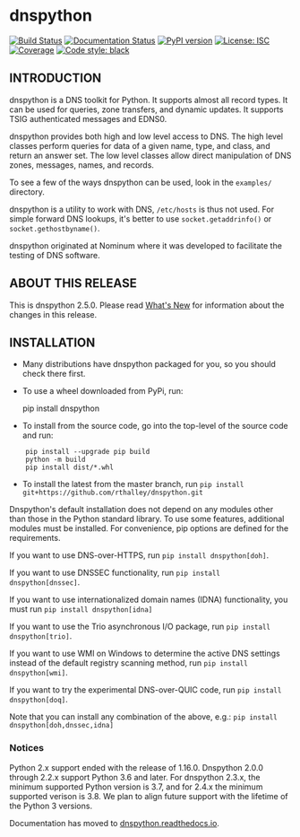# dnspython

[![Build Status](https://github.com/rthalley/dnspython/actions/workflows/python-package.yml/badge.svg)](https://github.com/rthalley/dnspython/actions/)
[![Documentation Status](https://readthedocs.org/projects/dnspython/badge/?version=latest)](https://dnspython.readthedocs.io/en/latest/?badge=latest)
[![PyPI version](https://badge.fury.io/py/dnspython.svg)](https://badge.fury.io/py/dnspython)
[![License: ISC](https://img.shields.io/badge/License-ISC-brightgreen.svg)](https://opensource.org/licenses/ISC)
[![Coverage](https://codecov.io/github/rthalley/dnspython/coverage.svg?branch=master)](https://codecov.io/github/rthalley/dnspython)
[![Code style: black](https://img.shields.io/badge/code%20style-black-000000.svg)](https://github.com/psf/black)

## INTRODUCTION

dnspython is a DNS toolkit for Python. It supports almost all record types. It
can be used for queries, zone transfers, and dynamic updates. It supports TSIG
authenticated messages and EDNS0.

dnspython provides both high and low level access to DNS. The high level classes
perform queries for data of a given name, type, and class, and return an answer
set. The low level classes allow direct manipulation of DNS zones, messages,
names, and records.

To see a few of the ways dnspython can be used, look in the `examples/`
directory.

dnspython is a utility to work with DNS, `/etc/hosts` is thus not used. For
simple forward DNS lookups, it's better to use `socket.getaddrinfo()` or
`socket.gethostbyname()`.

dnspython originated at Nominum where it was developed
to facilitate the testing of DNS software.

## ABOUT THIS RELEASE

This is dnspython 2.5.0.
Please read
[What's New](https://dnspython.readthedocs.io/en/stable/whatsnew.html) for
information about the changes in this release.

## INSTALLATION

* Many distributions have dnspython packaged for you, so you should
  check there first.
* To use a wheel downloaded from PyPi, run:

    pip install dnspython

* To install from the source code, go into the top-level of the source code
  and run:

```
    pip install --upgrade pip build
    python -m build
    pip install dist/*.whl
```

* To install the latest from the master branch, run `pip install git+https://github.com/rthalley/dnspython.git`

Dnspython's default installation does not depend on any modules other than
those in the Python standard library.  To use some features, additional modules
must be installed.  For convenience, pip options are defined for the
requirements.

If you want to use DNS-over-HTTPS, run
`pip install dnspython[doh]`.

If you want to use DNSSEC functionality, run
`pip install dnspython[dnssec]`.

If you want to use internationalized domain names (IDNA)
functionality, you must run
`pip install dnspython[idna]`

If you want to use the Trio asynchronous I/O package, run
`pip install dnspython[trio]`.

If you want to use WMI on Windows to determine the active DNS settings
instead of the default registry scanning method, run
`pip install dnspython[wmi]`.

If you want to try the experimental DNS-over-QUIC code, run
`pip install dnspython[doq]`.

Note that you can install any combination of the above, e.g.:
`pip install dnspython[doh,dnssec,idna]`

### Notices

Python 2.x support ended with the release of 1.16.0.  Dnspython 2.0.0 through
2.2.x support Python 3.6 and later.  For dnspython 2.3.x, the minimum
supported Python version is 3.7, and for 2.4.x the minimum supported verison is 3.8.
We plan to align future support with the lifetime of the Python 3 versions.

Documentation has moved to
[dnspython.readthedocs.io](https://dnspython.readthedocs.io).
